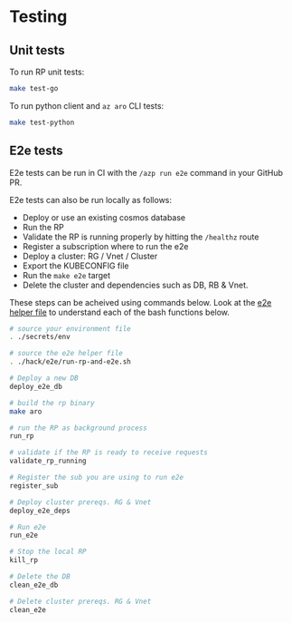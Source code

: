 # Testing

## Unit tests

To run RP unit tests:

```bash
make test-go
```
  
To run python client and `az aro` CLI tests:

```bash
make test-python
```

## E2e tests

E2e tests can be run in CI with the `/azp run e2e` command in your GitHub PR.

E2e tests can also be run locally as follows:
- Deploy or use an existing cosmos database
- Run the RP
- Validate the RP is running properly by hitting the `/healthz` route
- Register a subscription where to run the e2e
- Deploy a cluster: RG / Vnet / Cluster
- Export the KUBECONFIG file
- Run the `make e2e` target
- Delete the cluster and dependencies such as DB, RB & Vnet.

These steps can be acheived using commands below.  Look at the [e2e helper
file](../hack/e2e/run-rp-and-e2e.sh) to understand each of the bash functions
below.


```bash
# source your environment file
. ./secrets/env

# source the e2e helper file
. ./hack/e2e/run-rp-and-e2e.sh

# Deploy a new DB
deploy_e2e_db

# build the rp binary
make aro

# run the RP as background process
run_rp

# validate if the RP is ready to receive requests
validate_rp_running

# Register the sub you are using to run e2e
register_sub

# Deploy cluster prereqs. RG & Vnet
deploy_e2e_deps

# Run e2e
run_e2e

# Stop the local RP
kill_rp

# Delete the DB
clean_e2e_db

# Delete cluster prereqs. RG & Vnet
clean_e2e
```
